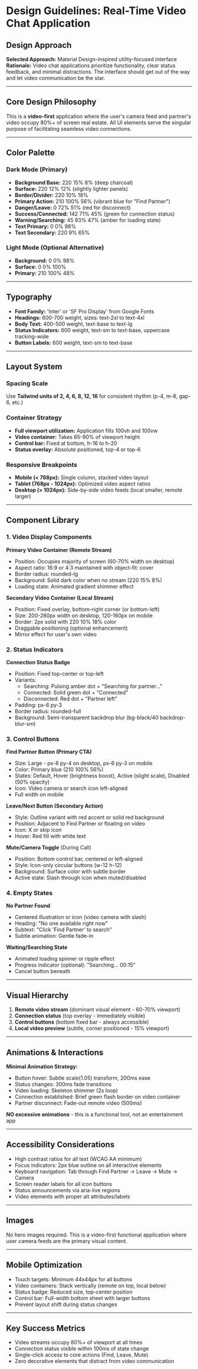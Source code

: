 # Design Guidelines: Real-Time Video Chat Application

## Design Approach
**Selected Approach:** Material Design-inspired utility-focused interface
**Rationale:** Video chat applications prioritize functionality, clear status feedback, and minimal distractions. The interface should get out of the way and let video communication be the star.

---

## Core Design Philosophy
This is a **video-first** application where the user's camera feed and partner's video occupy 80%+ of screen real estate. All UI elements serve the singular purpose of facilitating seamless video connections.

---

## Color Palette

### Dark Mode (Primary)
- **Background Base:** 220 15% 8% (deep charcoal)
- **Surface:** 220 12% 12% (slightly lighter panels)
- **Border/Divider:** 220 10% 18%
- **Primary Action:** 210 100% 56% (vibrant blue for "Find Partner")
- **Danger/Leave:** 0 72% 51% (red for disconnect)
- **Success/Connected:** 142 71% 45% (green for connection status)
- **Warning/Searching:** 45 93% 47% (amber for loading state)
- **Text Primary:** 0 0% 98%
- **Text Secondary:** 220 9% 65%

### Light Mode (Optional Alternative)
- **Background:** 0 0% 98%
- **Surface:** 0 0% 100%
- **Primary:** 210 100% 48%

---

## Typography
- **Font Family:** 'Inter' or 'SF Pro Display' from Google Fonts
- **Headings:** 600-700 weight, sizes: text-2xl to text-4xl
- **Body Text:** 400-500 weight, text-base to text-lg
- **Status Indicators:** 600 weight, text-sm to text-base, uppercase tracking-wide
- **Button Labels:** 600 weight, text-sm to text-base

---

## Layout System

### Spacing Scale
Use **Tailwind units of 2, 4, 6, 8, 12, 16** for consistent rhythm (p-4, m-8, gap-6, etc.)

### Container Strategy
- **Full viewport utilization:** Application fills 100vh and 100vw
- **Video container:** Takes 85-90% of viewport height
- **Control bar:** Fixed at bottom, h-16 to h-20
- **Status overlay:** Absolute positioned, top-4 or top-6

### Responsive Breakpoints
- **Mobile (< 768px):** Single column, stacked video layout
- **Tablet (768px - 1024px):** Optimized video aspect ratios
- **Desktop (> 1024px):** Side-by-side video feeds (local smaller, remote larger)

---

## Component Library

### 1. Video Display Components

**Primary Video Container (Remote Stream)**
- Position: Occupies majority of screen (60-70% width on desktop)
- Aspect ratio: 16:9 or 4:3 maintained with object-fit: cover
- Border radius: rounded-lg
- Background: Solid dark color when no stream (220 15% 8%)
- Loading state: Animated gradient shimmer effect

**Secondary Video Container (Local Stream)**
- Position: Fixed overlay, bottom-right corner (or bottom-left)
- Size: 200-280px width on desktop, 120-160px on mobile
- Border: 2px solid with 220 10% 18% color
- Draggable positioning (optional enhancement)
- Mirror effect for user's own video

### 2. Status Indicators

**Connection Status Badge**
- Position: Fixed top-center or top-left
- Variants:
  - Searching: Pulsing amber dot + "Searching for partner..."
  - Connected: Solid green dot + "Connected"
  - Disconnected: Red dot + "Partner left"
- Padding: px-6 py-3
- Border radius: rounded-full
- Background: Semi-transparent backdrop blur (bg-black/40 backdrop-blur-sm)

### 3. Control Buttons

**Find Partner Button (Primary CTA)**
- Size: Large - px-8 py-4 on desktop, px-6 py-3 on mobile
- Color: Primary blue (210 100% 56%)
- States: Default, Hover (brightness boost), Active (slight scale), Disabled (50% opacity)
- Icon: Video camera or search icon left-aligned
- Full width on mobile

**Leave/Next Button (Secondary Action)**
- Style: Outline variant with red accent or solid red background
- Position: Adjacent to Find Partner or floating on video
- Icon: X or skip icon
- Hover: Red fill with white text

**Mute/Camera Toggle** (During Call)
- Position: Bottom control bar, centered or left-aligned
- Style: Icon-only circular buttons (w-12 h-12)
- Background: Surface color with subtle border
- Active state: Slash through icon when muted/disabled

### 4. Empty States

**No Partner Found**
- Centered illustration or icon (video camera with slash)
- Heading: "No one available right now"
- Subtext: "Click 'Find Partner' to search"
- Subtle animation: Gentle fade-in

**Waiting/Searching State**
- Animated loading spinner or ripple effect
- Progress indicator (optional): "Searching... 00:15"
- Cancel button beneath

---

## Visual Hierarchy

1. **Remote video stream** (dominant visual element - 60-70% viewport)
2. **Connection status** (top overlay - immediately visible)
3. **Control buttons** (bottom fixed bar - always accessible)
4. **Local video preview** (subtle, corner positioned - 15% viewport)

---

## Animations & Interactions

**Minimal Animation Strategy:**
- Button hover: Subtle scale(1.05) transform, 200ms ease
- Status changes: 300ms fade transitions
- Video loading: Skeleton shimmer (2s loop)
- Connection established: Brief green flash border on video container
- Partner disconnect: Fade-out remote video (500ms)

**NO excessive animations** - this is a functional tool, not an entertainment app

---

## Accessibility Considerations

- High contrast ratios for all text (WCAG AA minimum)
- Focus indicators: 2px blue outline on all interactive elements
- Keyboard navigation: Tab through Find Partner → Leave → Mute → Camera
- Screen reader labels for all icon buttons
- Status announcements via aria-live regions
- Video elements with proper alt attributes/labels

---

## Images
No hero images required. This is a video-first functional application where user camera feeds are the primary visual content.

---

## Mobile Optimization

- Touch targets: Minimum 44x44px for all buttons
- Video containers: Stack vertically (remote on top, local below)
- Status badge: Reduced size, top-center position
- Control bar: Full-width bottom sheet with larger buttons
- Prevent layout shift during status changes

---

## Key Success Metrics
- Video streams occupy 80%+ of viewport at all times
- Connection status visible within 100ms of state change
- Single-click access to core actions (Find, Leave, Mute)
- Zero decorative elements that distract from video communication